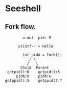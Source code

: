 # Seeshell


## Fork flow.

```
        a.out  pid: 5

      printf-- > Hello

        int pidA = fork();
           / \
          /   \
       Child  Parent
 getpid():6    getpid():5
     pidA:0    pidA:6
getppid():5    getppid():?
```

